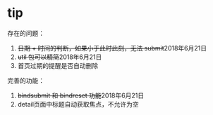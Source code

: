 # tip
存在的问题：
1.  ~~日期 + 时间的判断，如果小于此时此刻，无法 submit~~2018年6月21日
2.  ~~util 包可以精简~~2018年6月21日
3. 首页过期的提醒是否自动删除

完善的功能：
1.  ~~bindsubmit 和 bindreset 功能~~2018年6月21日
2. detail页面中标题自动获取焦点，不允许为空
